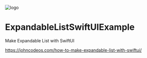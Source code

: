 ![logo](https://i.imgur.com/Dv73hCk.png)
# ExpandableListSwiftUIExample
Make Expandable List with SwiftUI

https://johncodeos.com/how-to-make-expandable-list-with-swiftui/
